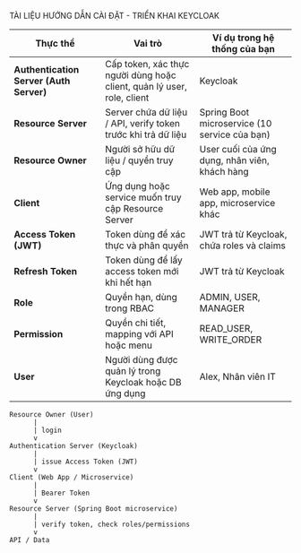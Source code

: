 TÀI LIỆU HƯỚNG DẪN CÀI ĐẶT - TRIỂN KHAI KEYCLOAK

| Thực thể                                | Vai trò                                                                | Ví dụ trong hệ thống của bạn                  |
| --------------------------------------- | ---------------------------------------------------------------------- | --------------------------------------------- |
| **Authentication Server (Auth Server)** | Cấp token, xác thực người dùng hoặc client, quản lý user, role, client | Keycloak                                      |
| **Resource Server**                     | Server chứa dữ liệu / API, verify token trước khi trả dữ liệu          | Spring Boot microservice (10 service của bạn) |
| **Resource Owner**                      | Người sở hữu dữ liệu / quyền truy cập                                  | User cuối của ứng dụng, nhân viên, khách hàng |
| **Client**                              | Ứng dụng hoặc service muốn truy cập Resource Server                    | Web app, mobile app, microservice khác        |
| **Access Token (JWT)**                  | Token dùng để xác thực và phân quyền                                   | JWT trả từ Keycloak, chứa roles và claims     |
| **Refresh Token**                       | Token dùng để lấy access token mới khi hết hạn                         | JWT trả từ Keycloak                           |
| **Role**                                | Quyền hạn, dùng trong RBAC                                             | ADMIN, USER, MANAGER                          |
| **Permission**                          | Quyền chi tiết, mapping với API hoặc menu                              | READ_USER, WRITE_ORDER                        |
| **User**                                | Người dùng được quản lý trong Keycloak hoặc DB ứng dụng                | Alex, Nhân viên IT                            |


```pgsql
Resource Owner (User)
      |
      | login
      v
Authentication Server (Keycloak)
      |
      | issue Access Token (JWT)
      v
Client (Web App / Microservice)
      |
      | Bearer Token
      v
Resource Server (Spring Boot microservice)
      |
      | verify token, check roles/permissions
      v
API / Data

```

